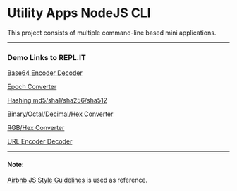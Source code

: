 # Utility Apps NodeJS CLI

This project consists of multiple command-line based mini applications.  

<hr>

### Demo Links to REPL.IT

[Base64 Encoder Decoder](https://replit.com/@VineetDubey/Base64EncoderDecoderJSCli?lite=1&outputonly=1)

[Epoch Converter](https://replit.com/@VineetDubey/EpochConverterJSCli?lite=1&outputonly=1)

[Hashing md5/sha1/sha256/sha512](https://replit.com/@VineetDubey/HashingJSCli?lite=1&outputonly=1)

[Binary/Octal/Decimal/Hex Converter](https://replit.com/@VineetDubey/NumberBaseConvertersJSCli?lite=1&outputonly=1)

[RGB/Hex Converter](https://replit.com/@VineetDubey/RGBHexConverterJSCli?lite=1&outputonly=1)

[URL Encoder Decoder](https://replit.com/@VineetDubey/URLEncoderDecoderJSCli?lite=1&outputonly=1)

<hr>

#### Note:
[Airbnb JS Style Guidelines](https://airbnb.io/javascript/#table-of-contents) is used as reference.

